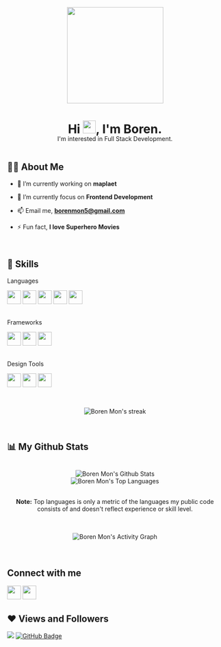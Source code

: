 <h2 align="center">
  <img src="https://drive.google.com/uc?id=1utse6W24eesDOipF2BpIuSpn21IYHlMP" height="225"/>
</h2>

<h1 align="center">Hi <img src="https://raw.githubusercontent.com/MartinHeinz/MartinHeinz/master/wave.gif" width="30px">, I'm Boren.</h1>
<p align="center" style="margin: -21px 0 45px;">I'm interested in Full Stack Development.</p>


<h2>🙋‍♂️ About Me</h2>

- 🔭 I’m currently working on **maplaet**

- 🌱 I’m currently focus on **Frontend Development**

- 📫 Email me, **borenmon5@gmail.com**

- ⚡ Fun fact, **I love Superhero Movies** 

<br>

<h2>🚀 Skills</h2>

<p style="margin-top: 7px;">
  <p>Languages</p>
  <span><img height="32" src="https://simple-icon.netlify.app/html.svg" /></span>
  <span><img height="32" src="https://simple-icon.netlify.app/css.svg" /></span>
  <span><img height="32" src="https://simple-icon.netlify.app/sass.svg" /></span>
  <span><img height="32" src="https://simple-icon.netlify.app/javascript.svg" /></span>
  <span><img height="32" src="https://simple-icon.netlify.app/php.svg" /></span>
  <br><br>
  <p>Frameworks</p>
  <span><img height="32" src="https://simple-icon.netlify.app/bootstrap.svg" /></span>
  <span><img height="32" src="https://simple-icon.netlify.app/tailwindcss.svg" /></span>
  <span><img height="32" src="https://simple-icon.netlify.app/laravel.svg" /></span>
  <br><br>
<!--   <p>Databases</p>
  <span><img height="32" width="32" src="https://simple-icon.netlify.app/mysql.svg" /></span>
  <br><br> -->
<!--   <p>Libraries</p>
  <span><img height="32" width="32" src="https://simple-icon.netlify.app/react-js.svg" /></span>
  <br><br> -->
  <p>Design Tools</p>
  <span><img height="32" src="https://simple-icon.netlify.app/adobe-ps.svg" /></span>
  <span><img height="32" src="https://simple-icon.netlify.app/adobe-ai.svg" /></span>
  <span><img height="32" src="https://simple-icon.netlify.app/adobe-xd.svg" /></span>
</p>
<br>
<p align="center">
  <img title="🔥 Get streak stats for your profile at git.io/streak-stats" alt="Boren Mon's streak" src="https://github-readme-streak-stats.herokuapp.com/?user=BorenMon&theme=react&hide_border=true&stroke=0000&background=0D1117"/>
</p>
<br>
<h2>📊 My Github Stats</h2>

  <br/>
  <div align="center"><img alt="Boren Mon's Github Stats" src="https://github-readme-stats.vercel.app/api?username=BorenMon&show_icons=true&count_private=true&theme=react&hide_border=true&bg_color=0D1117" /></div>
  <div align="center"><img alt="Boren Mon's Top Languages" src="https://github-readme-stats.vercel.app/api/top-langs/?username=BorenMon&langs_count=8&count_private=true&layout=compact&theme=react&hide_border=true&bg_color=0D1117" /></div>
  <br/>
  <p align="center"><b>Note:</b> Top languages is only a metric of the languages my public code consists of and doesn't reflect experience or skill level.</p>


<br/>
<br/>

<div align="center"><img alt="Boren Mon's Activity Graph" src="https://activity-graph.herokuapp.com/graph?username=BorenMon&bg_color=0D1117&color=5BCDEC&line=5BCDEC&point=FFFFFF&hide_border=true" /></div>

<br/>
<br/>

## Connect with me
<p align="left">

<a target="_blank" href="https://www.facebook.com/BorenMon7"><img height="32" src="https://simple-icon.netlify.app/facebook.svg"/></a>
<a target="_blank" href="https://www.instagram.com/bore__mon/"><img height="32" src="https://simple-icon.netlify.app/instagram.svg"/></a>

</p>

## ❤ Views and Followers
<span><img src="https://komarev.com/ghpvc/?username=BorenMon"></span>
<a href="https://github.com/BorenMon?tab=followers"><img src="https://img.shields.io/github/followers/BorenMon?label=Followers&style=social" alt="GitHub Badge"></a>

